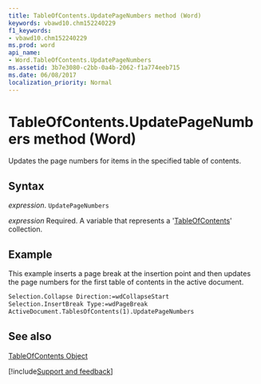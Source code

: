 ```yaml
---
title: TableOfContents.UpdatePageNumbers method (Word)
keywords: vbawd10.chm152240229
f1_keywords:
- vbawd10.chm152240229
ms.prod: word
api_name:
- Word.TableOfContents.UpdatePageNumbers
ms.assetid: 3b7e3080-c2bb-0a4b-2062-f1a774eeb715
ms.date: 06/08/2017
localization_priority: Normal
---
```



# TableOfContents.UpdatePageNumbers method (Word)

Updates the page numbers for items in the specified table of contents.


## Syntax

_expression_. `UpdatePageNumbers`

_expression_ Required. A variable that represents a '[TableOfContents](Word.TableOfContents.md)' collection.


## Example

This example inserts a page break at the insertion point and then updates the page numbers for the first table of contents in the active document.


```vb
Selection.Collapse Direction:=wdCollapseStart 
Selection.InsertBreak Type:=wdPageBreak 
ActiveDocument.TablesOfContents(1).UpdatePageNumbers
```


## See also


[TableOfContents Object](Word.TableOfContents.md)

[!include[Support and feedback](~/includes/feedback-boilerplate.md)]